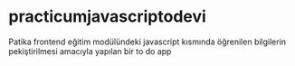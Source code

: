 # practicumjavascriptodevi
Patika frontend eğitim modülündeki javascript kısmında öğrenilen bilgilerin pekiştirilmesi amacıyla yapılan bir to do app
